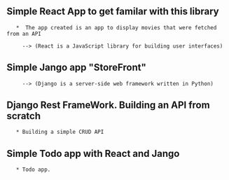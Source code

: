 ## Simple React App to get familar with this library

       *  The app created is an app to display movies that were fetched from an API

         --> (React is a JavaScript library for building user interfaces)

## Simple Jango app "StoreFront"

         --> (Django is a server-side web framework written in Python)

## Django Rest FrameWork. Building an API from scratch

       * Building a simple CRUD API

## Simple Todo app with React and Jango

       * Todo app.
